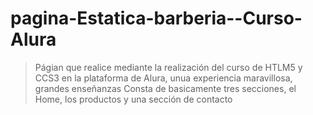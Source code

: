 # pagina-Estatica-barberia--Curso-Alura

>Págian que realice mediante la realización del curso de HTLM5 y CCS3 en la plataforma de Alura, unua experiencia maravillosa, grandes enseñanzas
>Consta de basicamente tres secciones, el Home, los productos y una sección de contacto
